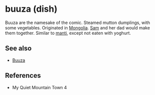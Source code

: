 # buuza (dish)
Buuza are the namesake of the comic. Steamed mutton dumplings, with some vegetables. Originated in [Mongolia](Location/Mongolia.md). [Sam](Person/Sam.md) and her dad would make them together. Similar to [manti](Culture/manti.md), except not eaten with yoghurt.

## See also
- [Buuza](Location/Commercial/Buuza.md)
## References
- My Quiet Mountain Town 4
